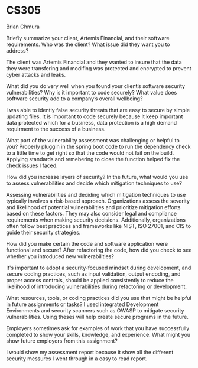 # CS305
Brian Chmura

Briefly summarize your client, Artemis Financial, and their software requirements. Who was the client? What issue did they want you to address?

The client was Artemis Financial and they wanted to insure that the data they were transfering and modifing was protected and encrypted to prevent cyber attacks and leaks.

What did you do very well when you found your client’s software security vulnerabilities? Why is it important to code securely? What value does software security add to a company’s overall wellbeing?

I was able to identiy false security threats that are easy to secure by simple updating files. It is important to code securely because it keep important data protected which for a business, data protection is a high demand requirment to the success of a business.

What part of the vulnerability assessment was challenging or helpful to you?
Properly pluggin in the spring boot code to run the dependency check to a little time to get right so that the code would not fail on the build. Applying standards and remebering to close the function helped fix the check issues I faced.

How did you increase layers of security? In the future, what would you use to assess vulnerabilities and decide which mitigation techniques to use?

Assessing vulnerabilities and deciding which mitigation techniques to use typically involves a risk-based approach. Organizations assess the severity and likelihood of potential vulnerabilities and prioritize mitigation efforts based on these factors. They may also consider legal and compliance requirements when making security decisions. Additionally, organizations often follow best practices and frameworks like NIST, ISO 27001, and CIS to guide their security strategies.

How did you make certain the code and software application were functional and secure? After refactoring the code, how did you check to see whether you introduced new vulnerabilities?

It's important to adopt a security-focused mindset during development, and secure coding practices, such as input validation, output encoding, and proper access controls, should be applied consistently to reduce the likelihood of introducing vulnerabilities during refactoring or development.

What resources, tools, or coding practices did you use that might be helpful in future assignments or tasks?
I used integrated Development Environments and security scanners such as OWASP to mitigate security vulnerabilities. Using theses will help create secure programs in the future.

Employers sometimes ask for examples of work that you have successfully completed to show your skills, knowledge, and experience. What might you show future employers from this assignment?

I would show my assessment report because it show all the different security messures I went through in a easy to read report.
